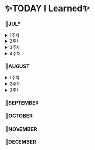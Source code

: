 # ✨TODAY I Learned✨

### 📕JULY

<details>
<summary>1주차</summary>  

- [MARKDOWN](https://github.com/YoonDii/TIL/blob/master/KDT/%EB%A7%88%ED%81%AC%EB%8B%A4%EC%9A%B4%EC%A0%95%EB%A6%AC/%EB%A7%88%ED%81%AC%EB%8B%A4%EC%9A%B4%20%EB%AC%B8%EB%B2%95%20%EC%A0%95%EB%A6%AC.md)
- [0705](https://github.com/YoonDii/TIL/blob/master/KDT/KDT_0705/KDT_0705.md)
- [0706](https://github.com/YoonDii/TIL/blob/master/KDT/KDT_0706/KDT_0706.md)
- [0707](https://github.com/YoonDii/TIL/blob/master/KDT/KDT_0707/KDT_0707.md)
- [0708](https://github.com/YoonDii/TIL/blob/master/KDT/KDT_0708/0708.md)

</details>

<details>
<summary>2주차</summary>

- [0711](https://github.com/YoonDii/TIL/blob/master/KDT/KDT_0711/README.md)
- [0712](https://github.com/YoonDii/TIL/tree/master/KDT/KDT_0712)
- [0713](https://github.com/YoonDii/TIL/blob/master/KDT/KDT_0713/README.md)
- [0714](https://github.com/YoonDii/TIL/tree/master/KDT/KDT_0714)
- [0715](https://github.com/YoonDii/TIL/tree/master/KDT/KDT_0715)

</details>

<details>
<summary>3주차</summary>

- [0718](https://github.com/YoonDii/TIL/tree/master/KDT/KDT_0718)
- [0719](https://github.com/YoonDii/TIL/tree/master/KDT/KDT_0719)
- [0720](https://github.com/YoonDii/TIL/tree/master/KDT/KDT_0720)
- [0721](https://github.com/YoonDii/TIL/tree/master/KDT/KDT_0721)
- [0722](https://github.com/YoonDii/TIL/tree/master/KDT/KDT_0722)

</details>   

<details>
<summary>4주차</summary>

 - [0725](https://github.com/YoonDii/TIL/tree/master/KDT/KDT_0725)
 - [0726](https://github.com/YoonDii/TIL/tree/master/KDT/KDT_0726)
 - [0727](https://github.com/YoonDii/TIL/tree/master/KDT/KDT_0727)
 - [0728](https://github.com/YoonDii/TIL/tree/master/KDT/KDT_0728)

</details>

### 📕AUGUST

<details>
<summary>1주차</summary> 

- [0801](https://github.com/YoonDii/TIL/tree/master/KDT/KDT_0801)
- [0802](https://github.com/YoonDii/TIL/tree/master/KDT/KDT_0802)
- [0803](https://github.com/YoonDii/TIL/tree/master/KDT/KDT_0803)
- [0804](https://github.com/YoonDii/TIL/tree/master/KDT/KDT_0804)

</details>

<details>
<summary>2주차</summary> 

- [0808](https://github.com/YoonDii/TIL/tree/master/KDT/KDT_0808)
- [0809](https://github.com/YoonDii/TIL/blob/master/KDT/KDT_0809)
- [0810](https://github.com/YoonDii/TIL/tree/master/KDT/KDT_0810)
- [0811](https://github.com/YoonDii/TIL/tree/master/KDT/KDT_0811)

</details>

<details>
<summary>3주차</summary> 

- [0816](https://github.com/YoonDii/TIL/tree/master/KDT/KDT_0816)
- [0817](https://github.com/YoonDii/TIL/tree/master/KDT/KDT_0817)
- [0818](https://github.com/YoonDii/TIL/tree/master/KDT/KDT_0818)

</details>

### 📕SEPTEMBER

### 📕OCTOBER

### 📕NOVEMBER

### 📕DECEMBER
